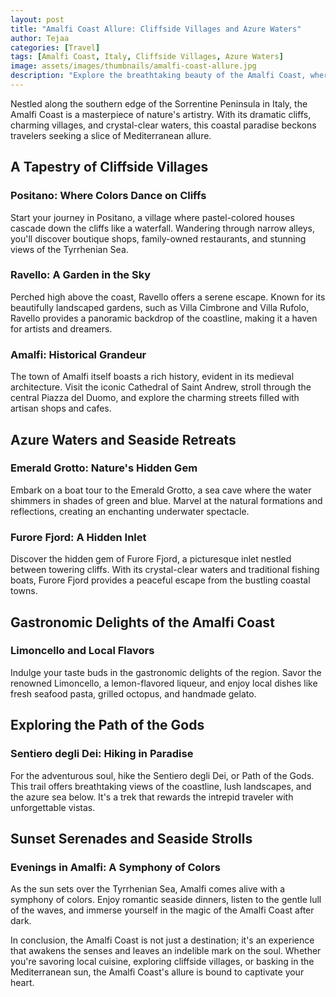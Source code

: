 ```yaml
---
layout: post
title: "Amalfi Coast Allure: Cliffside Villages and Azure Waters"
author: Tejaa
categories: [Travel]
tags: [Amalfi Coast, Italy, Cliffside Villages, Azure Waters]
image: assets/images/thumbnails/amalfi-coast-allure.jpg
description: "Explore the breathtaking beauty of the Amalfi Coast, where cliffside villages cling to the rugged coastline, and azure waters stretch as far as the eye can see."
---
```


Nestled along the southern edge of the Sorrentine Peninsula in Italy, the Amalfi Coast is a masterpiece of nature's artistry. With its dramatic cliffs, charming villages, and crystal-clear waters, this coastal paradise beckons travelers seeking a slice of Mediterranean allure.

## A Tapestry of Cliffside Villages

### **Positano: Where Colors Dance on Cliffs**

Start your journey in Positano, a village where pastel-colored houses cascade down the cliffs like a waterfall. Wandering through narrow alleys, you'll discover boutique shops, family-owned restaurants, and stunning views of the Tyrrhenian Sea.

### **Ravello: A Garden in the Sky**

Perched high above the coast, Ravello offers a serene escape. Known for its beautifully landscaped gardens, such as Villa Cimbrone and Villa Rufolo, Ravello provides a panoramic backdrop of the coastline, making it a haven for artists and dreamers.

### **Amalfi: Historical Grandeur**

The town of Amalfi itself boasts a rich history, evident in its medieval architecture. Visit the iconic Cathedral of Saint Andrew, stroll through the central Piazza del Duomo, and explore the charming streets filled with artisan shops and cafes.

## Azure Waters and Seaside Retreats

### **Emerald Grotto: Nature's Hidden Gem**

Embark on a boat tour to the Emerald Grotto, a sea cave where the water shimmers in shades of green and blue. Marvel at the natural formations and reflections, creating an enchanting underwater spectacle.

### **Furore Fjord: A Hidden Inlet**

Discover the hidden gem of Furore Fjord, a picturesque inlet nestled between towering cliffs. With its crystal-clear waters and traditional fishing boats, Furore Fjord provides a peaceful escape from the bustling coastal towns.

## Gastronomic Delights of the Amalfi Coast

### **Limoncello and Local Flavors**

Indulge your taste buds in the gastronomic delights of the region. Savor the renowned Limoncello, a lemon-flavored liqueur, and enjoy local dishes like fresh seafood pasta, grilled octopus, and handmade gelato.

## Exploring the Path of the Gods

### **Sentiero degli Dei: Hiking in Paradise**

For the adventurous soul, hike the Sentiero degli Dei, or Path of the Gods. This trail offers breathtaking views of the coastline, lush landscapes, and the azure sea below. It's a trek that rewards the intrepid traveler with unforgettable vistas.

## Sunset Serenades and Seaside Strolls

### **Evenings in Amalfi: A Symphony of Colors**

As the sun sets over the Tyrrhenian Sea, Amalfi comes alive with a symphony of colors. Enjoy romantic seaside dinners, listen to the gentle lull of the waves, and immerse yourself in the magic of the Amalfi Coast after dark.

In conclusion, the Amalfi Coast is not just a destination; it's an experience that awakens the senses and leaves an indelible mark on the soul. Whether you're savoring local cuisine, exploring cliffside villages, or basking in the Mediterranean sun, the Amalfi Coast's allure is bound to captivate your heart.
